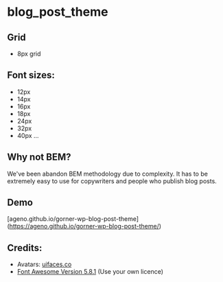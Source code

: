 # blog_post_theme

## Grid
- 8px grid

## Font sizes:
 - 12px
 - 14px
 - 16px
 - 18px
 - 24px
 - 32px
 - 40px
...

## Why not BEM?
We've been abandon BEM methodology due to complexity. It has to be extremely easy to use for copywriters and people who publish blog posts.

## Demo
[ageno.github.io/gorner-wp-blog-post-theme] (https://ageno.github.io/gorner-wp-blog-post-theme/)

## Credits:
- Avatars: [uifaces.co](https://uifaces.co/)
- [Font Awesome Version 5.8.1](https://fontawesome.com/icons?from=io) (Use your own licence)
